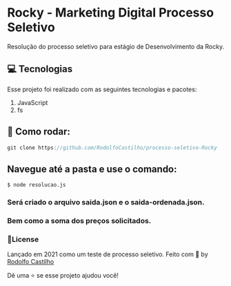 # Rocky - Marketing Digital Processo Seletivo 
Resolução do processo seletivo para estágio de Desenvolvimento da Rocky.

## :computer: Tecnologias
Esse projeto foi realizado com as seguintes tecnologias e pacotes:

1. JavaScript
2. fs

## :rocket: Como rodar: 
```javascript
git clone https://github.com/RodolfoCastilho/processo-seletivo-Rocky
```

## Navegue até a pasta e use o comando:
```
$ node resolucao.js
```

### Será criado o arquivo saida.json e o saida-ordenada.json.
### Bem como a soma dos preços solicitados.

### :book:License
 Lançado em 2021 como um teste de processo seletivo.
 Feito com :purple_heart: by [Rodolfo Castilho](https://github.com/RodolfoCastilho)

 Dê uma :star: se esse projeto ajudou você!
